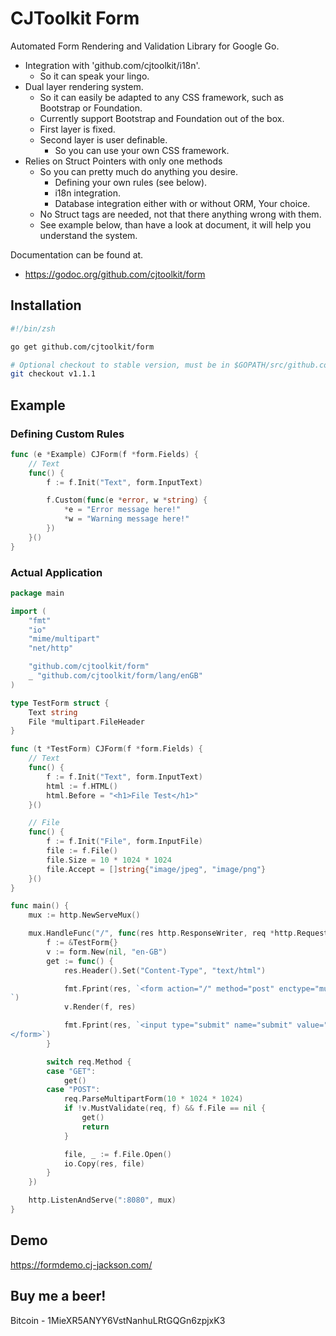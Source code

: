# CJToolkit Form

Automated Form Rendering and Validation Library for Google Go.

- Integration with 'github.com/cjtoolkit/i18n'.
  - So it can speak your lingo.
- Dual layer rendering system.
  - So it can easily be adapted to any CSS framework, such as Bootstrap or Foundation.
  - Currently support Bootstrap and Foundation out of the box.
  - First layer is fixed.
  - Second layer is user definable.
    - So you can use your own CSS framework.
- Relies on Struct Pointers with only one methods
  - So you can pretty much do anything you desire.
    - Defining your own rules (see below).
    - i18n integration.
    - Database integration either with or without ORM, Your choice.
  - No Struct tags are needed, not that there anything wrong with them.
  - See example below, than have a look at document, it will help you understand the system.


Documentation can be found at.

 - https://godoc.org/github.com/cjtoolkit/form

## Installation

~~~ sh
#!/bin/zsh

go get github.com/cjtoolkit/form

# Optional checkout to stable version, must be in $GOPATH/src/github.com/cjtoolkit/form
git checkout v1.1.1
~~~

## Example

### Defining Custom Rules

~~~ go 
func (e *Example) CJForm(f *form.Fields) {
	// Text
	func() {
		f := f.Init("Text", form.InputText)

		f.Custom(func(e *error, w *string) {
			*e = "Error message here!"
			*w = "Warning message here!"
		})
	}()
}
~~~

### Actual Application

~~~ go
package main

import (
	"fmt"
	"io"
	"mime/multipart"
	"net/http"

	"github.com/cjtoolkit/form"
	_ "github.com/cjtoolkit/form/lang/enGB"
)

type TestForm struct {
	Text string
	File *multipart.FileHeader
}

func (t *TestForm) CJForm(f *form.Fields) {
	// Text
	func() {
		f := f.Init("Text", form.InputText)
		html := f.HTML()
		html.Before = "<h1>File Test</h1>"
	}()

	// File
	func() {
		f := f.Init("File", form.InputFile)
		file := f.File()
		file.Size = 10 * 1024 * 1024
		file.Accept = []string{"image/jpeg", "image/png"}
	}()
}

func main() {
	mux := http.NewServeMux()

	mux.HandleFunc("/", func(res http.ResponseWriter, req *http.Request) {
		f := &TestForm{}
		v := form.New(nil, "en-GB")
		get := func() {
			res.Header().Set("Content-Type", "text/html")

			fmt.Fprint(res, `<form action="/" method="post" enctype="multipart/form-data">
`)
			v.Render(f, res)

			fmt.Fprint(res, `<input type="submit" name="submit" value="Submit">
</form>`)
		}

		switch req.Method {
		case "GET":
			get()
		case "POST":
			req.ParseMultipartForm(10 * 1024 * 1024)
			if !v.MustValidate(req, f) && f.File == nil {
				get()
				return
			}

			file, _ := f.File.Open()
			io.Copy(res, file)
		}
	})

	http.ListenAndServe(":8080", mux)
}
~~~

## Demo

https://formdemo.cj-jackson.com/

## Buy me a beer!

Bitcoin - 1MieXR5ANYY6VstNanhuLRtGQGn6zpjxK3